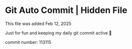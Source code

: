 # Git Auto Commit | Hidden File

This file was added Feb 12, 2025

Just for fun and keeping my daily git commit active 🤪

commit number: 113115
